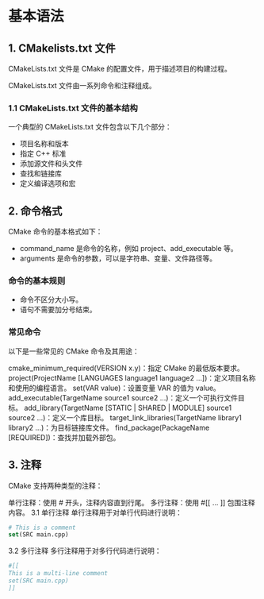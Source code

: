 ﻿# 基本语法

## 1. CMakelists.txt 文件

CMakeLists.txt 文件是 CMake 的配置文件，用于描述项目的构建过程。

CMakeLists.txt 文件由一系列命令和注释组成。

### 1.1 CMakeLists.txt 文件的基本结构
一个典型的 CMakeLists.txt 文件包含以下几个部分：
- 项目名称和版本
- 指定 C++ 标准
- 添加源文件和头文件
- 查找和链接库
- 定义编译选项和宏

## 2. 命令格式

CMake 命令的基本格式如下：

+ command_name 是命令的名称，例如 project、add_executable 等。
+ arguments 是命令的参数，可以是字符串、变量、文件路径等。

### 命令的基本规则
- 命令不区分大小写。
- 语句不需要加分号结束。

### 常见命令
以下是一些常见的 CMake 命令及其用途：

cmake_minimum_required(VERSION x.y)：指定 CMake 的最低版本要求。
project(ProjectName [LANGUAGES language1 language2 ...])：定义项目名称和使用的编程语言。
set(VAR value)：设置变量 VAR 的值为 value。
add_executable(TargetName source1 source2 ...)：定义一个可执行文件目标。
add_library(TargetName [STATIC | SHARED | MODULE] source1 source2 ...)：定义一个库目标。
target_link_libraries(TargetName library1 library2 ...)：为目标链接库文件。
find_package(PackageName [REQUIRED])：查找并加载外部包。

## 3. 注释
CMake 支持两种类型的注释：

单行注释：使用 # 开头，注释内容直到行尾。
多行注释：使用 #[[ ... ]] 包围注释内容。
3.1 单行注释
单行注释用于对单行代码进行说明：
    
```cmake
# This is a comment
set(SRC main.cpp)
```

3.2 多行注释
多行注释用于对多行代码进行说明：
        
```cmake
#[[
This is a multi-line comment
set(SRC main.cpp)
]]
```